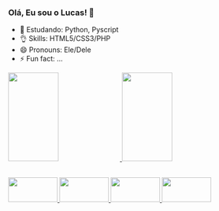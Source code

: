 ### Olá, Eu sou o Lucas! 👋


- 🔭 Estudando: Python, Pyscript
- 👌 Skills: HTML5/CSS3/PHP 
- 😄 Pronouns: Ele/Dele
- ⚡ Fun fact: ...


<div>
  <a href="https://beacons.ai/LucasQueiro-z">
  <img width='45%' height="180em" src="https://github-readme-stats.vercel.app/api?username=lucasQueiro-z&show_icons=true&theme=outrun&include_all_commits=true&count_private=true"/>
  <img width='45%' height="180em" src="https://github-readme-stats.vercel.app/api/top-langs/?username=lucasQueiro-z&layout=compact&langs_count=16&theme=outrun"/>
</div>
  
##
  
<div>
  <img src="https://cdn.jsdelivr.net/gh/devicons/devicon/icons/html5/html5-plain-wordmark.svg" width='100' height='50'/>
  <img src="https://cdn.jsdelivr.net/gh/devicons/devicon/icons/css3/css3-plain-wordmark.svg" width='100' height='50'/>
  <img src="https://cdn.jsdelivr.net/gh/devicons/devicon/icons/php/php-plain.svg" width='100' height='50'/>
  <img src="https://cdn.jsdelivr.net/gh/devicons/devicon/icons/python/python-original-wordmark.svg" width='100' height='50'/>
</div>
